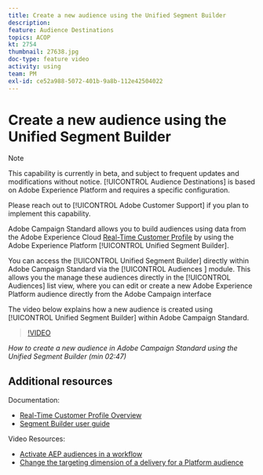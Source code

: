 ```yaml
---
title: Create a new audience using the Unified Segment Builder
description: 
feature: Audience Destinations
topics: ACOP
kt: 2754
thumbnail: 27638.jpg
doc-type: feature video
activity: using
team: PM
exl-id: ce52a988-5072-401b-9a8b-112e42504022
---
```

# Create a new audience using the Unified Segment Builder

>[!NOTE]
>
>This capability is currently in beta, and subject to frequent updates and modifications without notice. [!UICONTROL Audience Destinations] is based on Adobe Experience Platform and requires a specific configuration.
>
>Please reach out to [!UICONTROL Adobe Customer Support] if you plan to implement this capability.

Adobe Campaign Standard allows you to build audiences using data from the Adobe Experience Cloud [Real-Time Customer Profile](https://docs.adobe.com/content/help/en/platform-learn/tutorials/profiles/understanding-the-real-time-customer-profile.html) by using the Adobe Experience Platform [!UICONTROL Unified Segment Builder].

You can access the [!UICONTROL Unified Segment Builder] directly within Adobe Campaign Standard via the [!UICONTROL Audiences ] module. This allows you the manage these audiences directly in the [!UICONTROL Audiences] list view, where you can edit or create a new Adobe Experience Platform audience directly from the Adobe Campaign interface

The video below explains how a new audience is created using [!UICONTROL Unified Segment Builder] within Adobe Campaign Standard.

>[!VIDEO](https://video.tv.adobe.com/v/27638?quality=12)

*How to create a new audience in Adobe Campaign Standard using the Unified Segment Builder (min 02:47)*

## Additional resources

Documentation:

* [Real-Time Customer Profile Overview](https://www.adobe.io/apis/experienceplatform/home/profile-identity-segmentation/profile-identity-segmentation-services.html#!api-specification/markdown/narrative/technical_overview/unified_profile_architectural_overview/unified_profile_architectural_overview.md)
* [Segment Builder user guide](https://www.adobe.io/apis/experienceplatform/home/profile-identity-segmentation/profile-identity-segmentation-services.html#!api-specification/markdown/narrative/technical_overview/segmentation/segment-builder-guide.md)

Video Resources:

* [Activate AEP audiences in a workflow](/help/profiles-and-audiences/audience-destinations/activating-aep-audiences.md)
* [Change the targeting dimension of a delivery for a Platform audience](/help/profiles-and-audiences/audience-destinations/changing-targeting-dimension.md)
